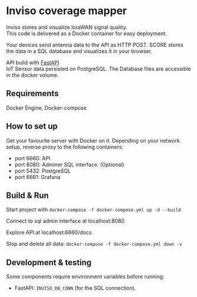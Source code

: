 
# Inviso coverage mapper
Inviso stores and visualize loraWAN signal quality.  
This code is delivered as a Docker container for easy deployment.

Your devices send antenna data to the API as HTTP POST. SCORE stores the data in a SQL database and visualizes it in your browser.

API build with [FastAPI](https://fastapi.tiangolo.com/)  
IoT Sensor data persisted on PostgreSQL. The Database files are accessible in the docker volume.


## Requirements
Docker Engine, Docker-compose

## How to set up
Get your favourite server with Docker on it.
Depending on your network setup, reverse proxy to the following containers:
 - port 6660: API
 - port 8080: Adminer SQL interface. (Optional)
 - port 5432: PostgreSQL
 - port 6661: Grafana

## Build & Run
Start project with  `docker-compose -f docker-compose.yml up -d --build`

Connect to sql admin interface at localhost:8080

Explore API at localhost:6660/docs

Stop and delete all data: `docker-compose -f docker-compose.yml down -v`

## Development & testing
Some components require environment variables before running:
 - FastAPI: `INVISO_DB_CONN` (for the SQL connection).

